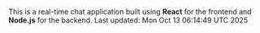 This is a real-time chat application built using **React** for the frontend and **Node.js** for the backend.
Last updated: Mon Oct 13 06:14:49 UTC 2025

